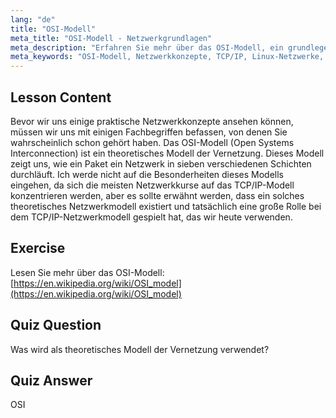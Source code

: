 ```yaml
---
lang: "de"
title: "OSI-Modell"
meta_title: "OSI-Modell - Netzwerkgrundlagen"
meta_description: "Erfahren Sie mehr über das OSI-Modell, ein grundlegendes theoretisches Netzwerkkonzept. Verstehen Sie seine 7 Schichten und die Relevanz für TCP/IP. Ein unverzichtbarer Leitfaden für Linux-Netzwerke für Anfänger."
meta_keywords: "OSI-Modell, Netzwerkkonzepte, TCP/IP, Linux-Netzwerke, Anfänger-Tutorial, Netzwerkschichten, theoretisches Modell"
---
```


## Lesson Content

Bevor wir uns einige praktische Netzwerkkonzepte ansehen können, müssen wir uns mit einigen Fachbegriffen befassen, von denen Sie wahrscheinlich schon gehört haben. Das OSI-Modell (Open Systems Interconnection) ist ein theoretisches Modell der Vernetzung. Dieses Modell zeigt uns, wie ein Paket ein Netzwerk in sieben verschiedenen Schichten durchläuft. Ich werde nicht auf die Besonderheiten dieses Modells eingehen, da sich die meisten Netzwerkkurse auf das TCP/IP-Modell konzentrieren werden, aber es sollte erwähnt werden, dass ein solches theoretisches Netzwerkmodell existiert und tatsächlich eine große Rolle bei dem TCP/IP-Netzwerkmodell gespielt hat, das wir heute verwenden.

## Exercise

Lesen Sie mehr über das OSI-Modell: [https://en.wikipedia.org/wiki/OSI_model](https://en.wikipedia.org/wiki/OSI_model)

## Quiz Question

Was wird als theoretisches Modell der Vernetzung verwendet?

## Quiz Answer

OSI

